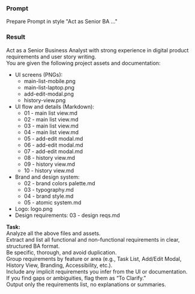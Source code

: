 ### Prompt 

Prepare Prompt in style "Act as Senior BA ..."

### Result

Act as a Senior Business Analyst with strong experience in digital product requirements and user story writing.  
You are given the following project assets and documentation:

- UI screens (PNGs):  
  - main-list-mobile.png  
  - main-list-laptop.png  
  - add-edit-modal.png  
  - history-view.png  
- UI flow and details (Markdown):  
  - 01 - main list view.md  
  - 02 - main list view.md  
  - 03 - main list view.md  
  - 04 - main list view.md  
  - 05 - add-edit modal.md  
  - 06 - add-edit modal.md  
  - 07 - add-edit modal.md  
  - 08 - history view.md  
  - 09 - history view.md  
  - 10 - history view.md  
- Brand and design system:  
  - 02 - brand colors palette.md  
  - 03 - typography.md  
  - 04 - brand style.md  
  - 05 - atomic system.md  
- Logo: logo.png  
- Design requirements: 03 - design reqs.md  

**Task:**  
Analyze all the above files and assets.  
Extract and list all functional and non-functional requirements in clear, structured BA format.  
Be specific, thorough, and avoid duplication.  
Group requirements by feature or area (e.g., Task List, Add/Edit Modal, History View, Branding, Accessibility, etc.).  
Include any implicit requirements you infer from the UI or documentation.  
If you find gaps or ambiguities, flag them as “To Clarify.”  
Output only the requirements list, no explanations or summaries.
